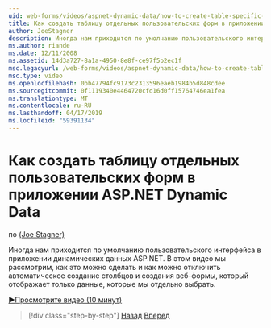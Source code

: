 ```yaml
---
uid: web-forms/videos/aspnet-dynamic-data/how-to-create-table-specific-custom-forms-in-an-aspnet-dynamic-data-application
title: Как создать таблицу отдельных пользовательских форм в приложении ASP.NET Dynamic Data | Документация Майкрософт
author: JoeStagner
description: Иногда нам приходится по умолчанию пользовательского интерфейса в приложении динамических данных ASP.NET. В этом видео вы узнаете, как это можно сделать, и как мы можем отключить...
ms.author: riande
ms.date: 12/11/2008
ms.assetid: 14d3a727-8a1a-4950-8e8f-ce97f5b2ec1f
msc.legacyurl: /web-forms/videos/aspnet-dynamic-data/how-to-create-table-specific-custom-forms-in-an-aspnet-dynamic-data-application
msc.type: video
ms.openlocfilehash: 0bb47794fc9173c2313596eaeb1984b5d848cdee
ms.sourcegitcommit: 0f1119340e4464720cfd16d0ff15764746ea1fea
ms.translationtype: MT
ms.contentlocale: ru-RU
ms.lasthandoff: 04/17/2019
ms.locfileid: "59391134"
---
```

# <a name="how-to-create-table-specific-custom-forms-in-an-aspnet-dynamic-data-application"></a>Как создать таблицу отдельных пользовательских форм в приложении ASP.NET Dynamic Data

по [(Joe Stagner)](https://github.com/JoeStagner)

Иногда нам приходится по умолчанию пользовательского интерфейса в приложении динамических данных ASP.NET. В этом видео мы рассмотрим, как это можно сделать и как можно отключить автоматическое создание столбцов и создания веб-формы, который отображает только данные, которые мы отдельно выбрать.

[&#9654;Просмотрите видео (10 минут)](https://channel9.msdn.com/Blogs/ASP-NET-Site-Videos/how-to-create-table-specific-custom-forms-in-an-aspnet-dynamic-data-application)

> [!div class="step-by-step"]
> [Назад](how-to-remove-columns-from-your-dynamicdata-data-grids.md)
> [Вперед](aspnet-dynamic-data-custom-form-formatting.md)
